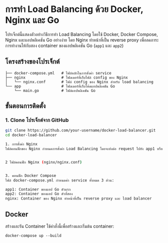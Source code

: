 # การทำ Load Balancing ด้วย Docker, Nginx และ Go

โปรเจ็กต์นี้แสดงตัวอย่างวิธีการทำ Load Balancing โดยใช้ Docker, Docker Compose, Nginx และแอปพลิเคชัน Go อย่างง่าย โดย Nginx ทำหน้าที่เป็น reverse proxy เพื่อลดภาระการทำงานให้กับสอง container ของแอปพลิเคชัน Go (`app1` และ `app2`)

## โครงสร้างของโปรเจ็กต์
```
├── docker-compose.yml   # ไฟล์หลักในการตั้งค่า service
├── nginx                # โฟลเดอร์ที่เก็บไฟล์ config ของ Nginx
│   └── nginx.conf       # ไฟล์ config ของ Nginx สำหรับ load balancing
└── app                  # โฟลเดอร์ที่เก็บโค้ดแอปพลิเคชัน Go
    └── main.go          # ไฟล์แอปพลิเคชัน Go
```


## ขั้นตอนการติดตั้ง

### 1. Clone โปรเจ็กต์จาก GitHub

```bash
git clone https://github.com/your-username/docker-load-balancer.git
cd docker-load-balancer

1. การตั้งค่า Nginx
ไฟล์คอนฟิกของ Nginx กำหนดการตั้งค่า Load Balancing โดยจะส่งต่อ request ไปยัง app1 หรือ app2 ตามการตั้งค่าแบบ round-robin


2 ไฟล์คอนฟิก Nginx (nginx/nginx.conf)


3. คอนฟิก Docker Compose
ไฟล์ docker-compose.yml กำหนดค่า service ทั้งหมด 3 ส่วน:

app1: Container ของแอป Go ตัวแรก
app2: Container ของแอป Go ตัวที่สอง
nginx: Container ของ Nginx ทำหน้าที่เป็น reverse proxy และ load balancer

```

## Docker 
สร้างและรัน Container
ใช้คำสั่งนี้เพื่อสร้างและเริ่มต้น container:

```
docker-compose up --build
```